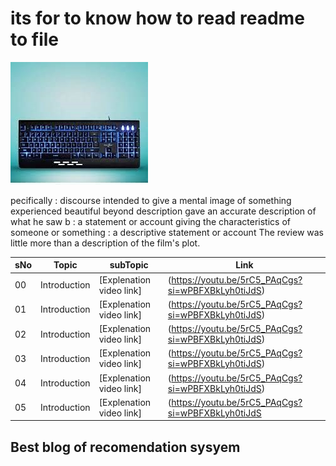 # its for to know  how to read readme to file 
<img src ="https://github.com/rajendra-rauta/text/blob/main/box2.jpg"  alt="box">
<img src="" alt="">

pecifically : discourse intended to give a mental image of something experienced
beautiful beyond description
gave an accurate description of what he saw
b
: a statement or account giving the characteristics of someone or something : a descriptive statement or account
The review was little more than a description of the film's plot.





|sNo|Topic| subTopic| Link|
|-|-|-|-|
|00| Introduction | [Explenation video link] |(https://youtu.be/5rC5_PAqCgs?si=wPBFXBkLyh0tiJdS)
|01| Introduction | [Explenation video link] |(https://youtu.be/5rC5_PAqCgs?si=wPBFXBkLyh0tiJdS)
|02| Introduction | [Explenation video link] |(https://youtu.be/5rC5_PAqCgs?si=wPBFXBkLyh0tiJdS)
|03| Introduction | [Explenation video link] |(https://youtu.be/5rC5_PAqCgs?si=wPBFXBkLyh0tiJdS)
|04| Introduction | [Explenation video link] |(https://youtu.be/5rC5_PAqCgs?si=wPBFXBkLyh0tiJdS)
|05| Introduction | [Explenation video link] |(https://youtu.be/5rC5_PAqCgs?si=wPBFXBkLyh0tiJdS


## Best blog of recomendation sysyem
